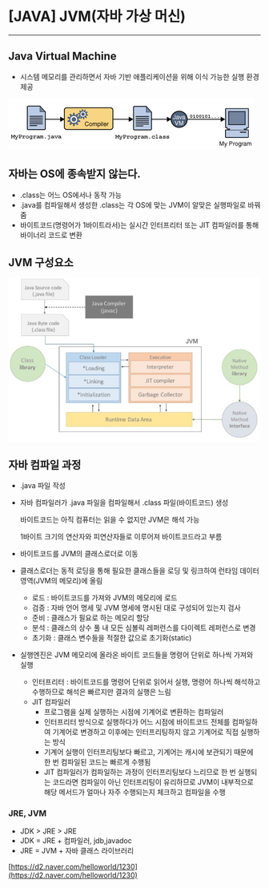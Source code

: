 # [JAVA] JVM(자바 가상 머신)

---

## Java Virtual Machine

- 시스템 메모리를 관리하면서 자바 기반 애플리케이션을 위해 이식 가능한 실행 환경 제공

![images](images/jvm1.png)

## 자바는 OS에 종속받지 않는다.

- .class는 어느 OS에서나 동작 가능
- .java를 컴파일해서 생성한 .class는 각 OS에 맞는 JVM이 알맞은 실행파일로 바꿔줌
- 바이트코드(명령어가 1바이트라서)는 실시간 인터프리터 또는 JIT 컴파일러를 통해 바이너리 코드로 변환

## JVM 구성요소

![images](images/jvm2.png)

## 자바 컴파일 과정

- .java 파일 작성
- 자바 컴파일러가 .java 파일을 컴파일해서 .class 파일(바이트코드) 생성
    
    바이트코드는 아직 컴퓨터는 읽을 수 없지만 JVM은 해석 가능
    
    1바이트 크기의 연산자와 피연산자들로 이루어져 바이트코드라고 부름
    
- 바이트코드를  JVM의 클래스로더로 이동
- 클래스로더는 동적 로딩을 통해 필요한 클래스들을 로딩 및 링크하여 런타임 데이터 영역(JVM의 메모리)에 올림
    - 로드 : 바이트코드를 가져와 JVM의 메모리에 로드
    - 검증 : 자바 언어 명세 및 JVM 명세에 명시된 대로 구성되어 있는지 검사
    - 준비 : 클래스가 필요로 하는 메모리 할당
    - 분석 : 클래스의 상수 풀 내 모든 심볼릭 레퍼런스를 다이렉트 레퍼런스로 변경
    - 초기화 : 클래스 변수들을 적절한 값으로 초기화(static)
- 실행엔진은 JVM 메모리에 올라온 바이트 코드들을 명령어 단위로 하나씩 가져와 실행
    - 인터프리터 : 바이트코드를 명령어 단위로 읽어서 실행, 명령어 하나씩 해석하고 수행하므로 해석은 빠르지만 결과의 실행은 느림
    - JIT 컴파일러
        - 프로그램을 실제 실행하는 시점에 기계어로 변환하는 컴파일러
        - 인터프리터 방식으로 실행하다가 어느 시점에 바이트코드 전체를 컴파일하여 기계어로 변경하고 이후에는 인터프리팅하지 않고 기계어로 직접 실행하는 방식
        - 기계어 실행이 인터프리팅보다 빠르고, 기계어는 캐시에 보관되기 때문에 한 번 컴파일된 코드는 빠르게 수행됨
        - JIT 컴파일러가 컴파일하는 과정이 인터프리팅보다 느리므로 한 번 실행되는 코드라면 컴파일이 아닌 인터프리팅이 유리하므로 JVM이 내부적으로 해당 메서드가 얼마나 자주 수행되는지 체크하고 컴파일을 수행

### JRE, JVM

- JDK > JRE > JRE
- JDK = JRE + 컴파일러, jdb,javadoc
- JRE = JVM + 자바 클래스 라이브러리

[https://d2.naver.com/helloworld/1230](https://d2.naver.com/helloworld/1230)
